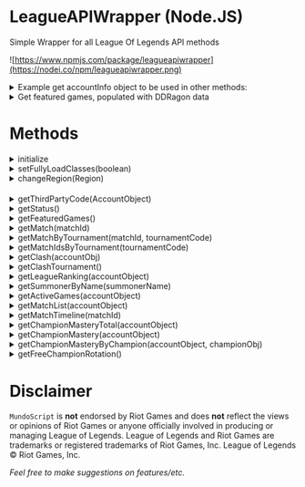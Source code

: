 # LeagueAPIWrapper (Node.JS)
Simple Wrapper for all League Of Legends API methods

![https://www.npmjs.com/package/leagueapiwrapper](https://nodei.co/npm/leagueapiwrapper.png)

<details><summary>Example get accountInfo object to be used in other methods:</summary>

<p>

####

```javascript
let LeagueAPI = require('leagueapiwrapper');
LeagueAPI = new LeagueAPI(leagueAPIKey, Region.NA);

LeagueAPI.getSummonerByName('LeagueOfSausage')
    .then(function(accountInfo) {
        // do something with accountInfo
	console.log(accountInfo);
    })
    .catch(console.error);
```
</p>
</details>

<details><summary>Get featured games, populated with DDRagon data</summary>

<p>

####

```javascript
LeagueAPI.initialize()
    .then(function(){ return LeagueAPI.getFeaturedGames() })
    .then(function(data) {
        console.log(data);
    })
    .catch(console.error);
```
</p>
</details>

# Methods

<details><summary>initialize</summary>

<p>

####

```javascript
// Objects will now contain full objects, instead of id's. 
// E.G from 'mapId: 12' to 'mapObject: { id: 12 name: howlingAbyss ... }'
LeagueAPI.initialize()
    .then() {
    	// LeagueAPI returned objects will now have details from DDRagon API.
    })
    .catch(console.error);
```
</p>
</details>

<details><summary>setFullyLoadClasses(boolean)</summary>

<p>

####

```javascript
// Setting initialize() sets to true.
// Must call initialize if setting this to true
LeagueAPI.setFullyLoadClasses(false);
```
</p>
</details>

<details><summary>changeRegion(Region)</summary>

<p>

####

```javascript
// Changed Region for API calls
LeagueAPI.changeRegion(Region.NA);
```
</p>
</details>

####

<details><summary>getThirdPartyCode(AccountObject)</summary>

<p>

####
```javascript
// Returns thirdPartyCode. Note: will 'Forbidden' if no thirdPartyCode is available for the accountInfo/accountId
// Note: I don't have an accountId example that works here
LeagueAPI.getThirdPartyCode(accountId)
	.then(function(data) {
		console.log(data);
	})
	.catch(console.error);
```
</p>
</details>

<details><summary>getStatus()</summary>
	
<p>
	
####
```javascript
// Returns the status of the LeagueAPI endpoints 
LeagueAPI.getStatus()
	.then(console.log)
	.catch(console.error);
```
</p>
</details>

<details><summary>getFeaturedGames()</summary>
	
<p>
	
####
```javascript
// Returns the current featured games on League
LeagueAPI.getFeaturedGames()
	.then(console.log)
	.catch(console.error);
```
</p>
</details>

<details><summary>getMatch(matchId)</summary>
	
<p>
	
####
```javascript
// matchId taken from a getMatchList call
// Gets the Match object for the ID passed
LeagueAPI.getMatch(2970107953)
	.then(console.log)
	.catch(console.error);
```
</p>
</details>

<details><summary>getMatchByTournament(matchId, tournamentCode)</summary>
	
<p>
	
####
```javascript
// Gets the Match object for the ID passed with tournamentCode. Note: I don't have an example tournament code
LeagueAPI.getMatchByTournament(2970107953, tournamentCode)
	.then(console.log)
	.catch(console.error);
```
</p>
</details>

<details><summary>getMatchIdsByTournament(tournamentCode)</summary>
	
<p>

####
```javascript
// Gets the Match ids for the tournamentCode. Note: I don't have an example tournament code
LeagueAPI.getMatchIdsByTournament(tournamentCode)
	.then(console.log)
	.catch(console.error);
```
</p>
</details>

<details><summary>getClash(accountObj)</summary>
	
<p>

####
```javascript
LeagueAPI.getClash(accountObj)
	.then(console.log)
	.catch(console.error);
```
</p>
</details>

<details><summary>getClashTournament()</summary>

<p>

####
```javascript
LeagueAPI.getClashTournament()
	.then(console.log)
	.catch(console.error);
```
</p>
</details>

<details><summary>getLeagueRanking(accountObject)</summary>

<p>

####
```javascript
LeagueAPI.getSummonerByName('LeagueOfDrMundo').then(function(accountObject) {
	LeagueAPI.getLeagueRanking(accountObject)
		.then(console.log)
		.catch(console.error);
});
```
</p>
</details>

<details><summary>getSummonerByName(summonerName)</summary>
	
<p>

####
```javascript
// Returns an accountObject which can be used in other methods, or view account information on
LeagueAPI.getSummonerByName('LeagueOfDrMundo')
	.then(function(accountObject) {
		console.log(accountObject);
	})
	.catch(console.error);
```
</p>
</details>

<details><summary>getActiveGames(accountObject)</summary>
	
<p>
	
####
```javascript
LeagueAPI.getSummonerByName('LeagueOfDrMundo')
	.then(function(accountObject) {
		// Gets active games. Will return 404 if not currently in an active game
		return LeagueAPI.getActiveGames(accountObject);
	})
	.then(function(activeGames) { 
		console.log(activeGames);
	})
	.catch(console.error);
```
</p>
</details>

<details><summary>getMatchList(accountObject)</summary>
	
<p>
	
####
```javascript
LeagueAPI.getSummonerByName('LeagueOfDrMundo')
	.then(function(accountObject) {
		// Gets match list for the account
		return LeagueAPI.getMatchList(accountObject);
	})
	.then(function(activeGames) { 
		console.log(activeGames);
	})
	.catch(console.error);
```
</p>
</details>

<details><summary>getMatchTimeline(matchId)</summary>
	
<p>
	
####
```javascript
// Returns a timeline of the match
LeagueAPI.getMatchTimeline(3026936146)
	.then(console.log)
	.catch(console.error);
```
</p>
</details>

<details><summary>getChampionMasteryTotal(accountObject)</summary>
	
<p>
	
####
```javascript
LeagueAPI.getSummonerByName('LeagueOfSausage')
	.then(function(accountObj) {
		// Returns the total champion master (sum of all champion mastery for all champions)
		return LeagueAPI.getChampionMasteryTotal(accountObj);
	})
	.then(function(championMasteryTotal)
	{
		console.log(championMasteryTotal);
	})
	.catch(console.error);
```
</p>
</details>

<details><summary>getChampionMastery(accountObject)</summary>
	
<p>
	
####
```javascript
LeagueAPI.getSummonerByName('LeagueOfDrMundo')
	.then(function(accountObj) {
		// Returns a list of every single champion played by the account, along with mastery details
		return LeagueAPI.getChampionMastery(accountObj);
	})
	.then(function(championMasteryList)
	{
		console.log(championMasteryList);
	})
	.catch(console.error);
```
</p>
</details>

<details><summary>getChampionMasteryByChampion(accountObject, championObj)</summary>
	
<p>
	
####
```javascript
const drMundoChampId = 36;
const leagueOfDrMundoSummonerId = 'IE2WdICfZnhEWYPIBfHio7jxCeo1IFynclJAPquqENRrpeYK';

// Returns the championMastery details for the given account/accountId and champion/championId
LeagueAPI.getChampionMasteryByChampion(leagueOfDrMundoSummonerId, drMundoChampId)
	.then(console.log)
	.catch(console.error);
```
</p>
</details>

<details><summary>getFreeChampionRotation()</summary>
	
<p>
	
####
```javascript

// Returns details for the current champion rotation. Initialize first for details on each champion
LeagueAPI.getFreeChampionRotation()
	.then(console.log)
	.catch(console.error);
```
</p>
</details>

# Disclaimer

`MundoScript` is **not** endorsed by Riot Games and does **not** reflect the views or opinions of Riot Games or anyone officially involved in producing or managing League of Legends. League of Legends and Riot Games are trademarks or registered trademarks of Riot Games, Inc. League of Legends © Riot Games, Inc.


*Feel free to make suggestions on features/etc.*
